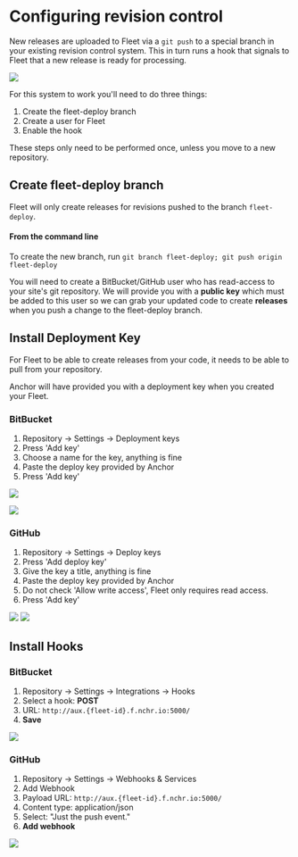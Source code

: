 # Configuring revision control

New releases are uploaded to Fleet via a `git push` to a special branch in your existing revision control system. This in turn runs a hook that signals to Fleet that a new release is ready for processing.

![](/getting-started/fleet-push-release.png)

For this system to work you'll need to do three things:

 1. Create the fleet-deploy branch
 1. Create a user for Fleet
 1. Enable the hook

These steps only need to be performed once, unless you move to a new repository.

## Create fleet-deploy branch
Fleet will only create releases for revisions pushed to the branch ``fleet-deploy``.

#### From the command line

To create the new branch, run `git branch fleet-deploy; git push origin fleet-deploy`

You will need to create a BitBucket/GitHub user who has read-access
to your site's git repository. We will provide you with a **public key** which must be added to this user so we can grab your updated code to create **releases** when you push a change to the fleet-deploy branch.

## Install Deployment Key

For Fleet to be able to create releases from your code, it needs to be able to
pull from your repository.

Anchor will have provided you with a deployment key when you created your Fleet.

### BitBucket

 1. Repository -> Settings -> Deployment keys
 1. Press 'Add key'
 1. Choose a name for the key, anything is fine
 1. Paste the deploy key provided by Anchor
 1. Press 'Add key'

![](/getting-started/deploy-key-bitbucket1.png)

![](/getting-started/deploy-key-bitbucket2.png)

### GitHub

 1. Repository -> Settings -> Deploy keys
 1. Press 'Add deploy key'
 1. Give the key a title, anything is fine
 1. Paste the deploy key provided by Anchor
 1. Do not check 'Allow write access', Fleet only requires read access.
 1. Press 'Add key'

 ![](/getting-started/deploy-key-github1.png)
 ![](/getting-started/deploy-key-github2.png)

## Install Hooks

### BitBucket

 1. Repository -> Settings -> Integrations -> Hooks
 2. Select a hook: **POST**
 3. URL: ``http://aux.{fleet-id}.f.nchr.io:5000/``
 4. **Save**

![](/getting-started/bitbucket-post-hook.png)

### GitHub

 1. Repository -> Settings -> Webhooks & Services
 2. Add Webhook
 3. Payload URL: ``http://aux.{fleet-id}.f.nchr.io:5000/``
 4. Content type: application/json
 5. Select: "Just the push event."
 6. **Add webhook**

![](/getting-started/post-hook-github.png)
